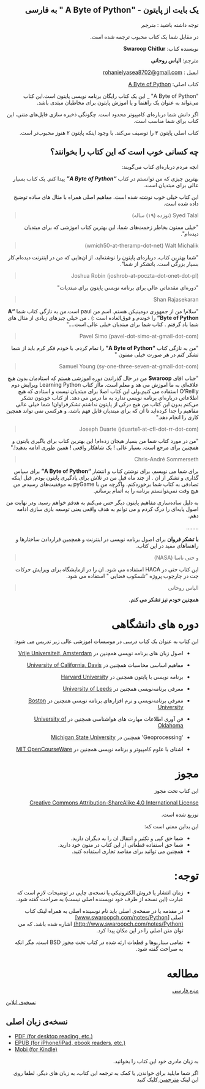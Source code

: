<div dir=rtl>


##  یک بایت از پایتون - "A Byte of Python " به فارسی

توجه داشته باشید : *مترجم*

در مقابل شما یک کتاب محبوب ترجمه شده است.

نویسنده کتاب: **Swaroop Chitlur**

مترجم: **الیاس روحانی**


ایمیل : rohanielyasea8702@gmail.com

کتاب اصلی: [A Byte of Python](https://python.swaroopch.com/)

"A Byte of Python" _ این یک کتاب رایگان برنامه نویسی پایتون است.این کتاب می‌تواند به عنوان یک راهنما و یا اموزش پایتون برای مخاطبان مبتدی باشد.

اگر دانش شما درباره‌ای کامپیوتر محدود است. چگونگی ذخیره سازی فایل‌های متنی، این کتاب برای شما مناسب است.

کتاب اصلی پایتون ۳ را توصیف می‌کند. با وجود اینکه پایتون ۲ هنوز محبوب‌تر است.

##  چه کسانی خوب است که این کتاب را بخوانند؟

انچه مردم درباره‌ای کتاب می‌گویند:

بهترین چیزی که من توانستم در کتاب _**“A Byte of Python”**_ پیدا کنم. یک کتاب بسیار عالی برای مبتدیان است.

این کتاب خیلی خوب نوشته شده است. مفاهیم اصلی همراه با مثال های ساده توضیح داده شده است.

> Syed Talal   (نوزده (۱۹) ساله)

"خیلی ممنون بخاطر زحمت‌های شما، این بهترین کتاب اموزشی که برای مبتدیان دیده‌ام".

> wmich50-at-theramp-dot-net) Walt Michalik)

"شما بهترین کتاب، درباره‌ای پایتون را نوشته‌اید، از ان‌هایی که من در اینترنت دیده‌ام.کار بسیار بزرگی است. باتشکر از شما".

> (Joshua Robin (joshrob-at-poczta-dot-onet-dot-pl

"دوره‌ای  مقدماتی  عالی برای برنامه نویسی پایتون برای مبتدیات"

>  Shan Rajasekaran


"سلام! من از جمهوری دومینیکن هستم. اسم من paul است.من به تازگی کتاب شما  **“A Byte of Python”** را خوندم و فوق‌العاده است :) . من خیلی چیزهای زیادی از مثال های شما یاد گرفتم . کتاب شما برای مبتدیان خیلی عالی است...."


> (Pavel Simo (pavel-dot-simo-at-gmail-dot-com

"من به تازگی کتاب **“A Byte of Python”** را تمام کردم. با خودم فکر کرم باید از شما تشکر کنم در هر صورت خیلی ممنون "

> (Samuel Young (sy-one-three-seven-at-gmail-dot-com

"جناب اقای  **Swaroop**  من در حال گذراندن دوره اموزشی هستم که استادمان بدون هیچ علاقه‌ای به ما اموزش می هد و معلم است. مااز کتاب Learning Python ویرایش دوم  O’Reilly استفاده می کنیم.ولی این کتاب اصلا برای مبتدیان نیست و استادی که هیچ اطلاعاتی درباره‌ای برنامه نویسی ندارد به ما درس می دهد.  از کتاب خوبتون تشکر می‌کنم  بدون این کتاب من هیچ درکی از پایتون نداشتم.تشکرفراوان!  شما خیلی عالی مفاهیم را جدا کرده‌اید تا ان که برای مبتدیان قابل فهم باشد، و هرکسی نمی تواند همچین کاری را انجام دهد."

> (Joseph Duarte (jduarte1-at-cfl-dot-rr-dot-com

"من در مورد کتاب شما من بسیار هیجان زده‌ام! این بهترین کتاب برای یاگیری پایتون و همچنین برای مرجع است. بسیار عالی ! یک شاهکار واقعی ! همین طوری ادامه بدهید!."

> Chris-André Sommerseth

برای شما می نویسم، برای نوشتن کتاب و انتشار **“A Byte of Python”** برای سپاس گذاری و تشکر از ان . از چند ماه قبل من در تلاش  برای یادگیری پایتون بودم, قبل اینکه تصادفی به کتاب شما برخوردکنم. واگرچه من با pyGame به موفقیت‌های رسیدم, من هیچ وقت نمی‌توانستم برنامه را به اتمام برسانم.

به دلیل ساده‌سازی مفاهیم پایتون دیگر حس می‌کنم به هدفم خواهم رسید. ودر نهایت من اصول پایه‌ای را درک کردم و می توانم به هدف واقعی یعنی توسعه بازی سازی ادامه دهم.

........


**با تشکر فروان** برای اصول برنامه نویسی در اینترنت و همچمین قراردادن ساختارها و راهنماهای مفید در این کتاب.


> و حتی ناسا (NASA)


این کتاب حتی در НАСА استفاده می شود. ان را در ازمایشگاه برای ویرایش حرکات جت در چارچوب پروژه "تلسکوپ فضایی " استفاده می شود.

> الیاس روحانی

**همچنین خودم نیز تشکر می کنم.**  

# دوره های دانشگاهی

این کتاب به عنوان یک کتاب درسی در موسسات اموزشی عالی زیر تدریس می شود:

- اصول زبان های برنامه نویسی همچنین در  [Vrije Universiteit, Amsterdam](http://www.few.vu.nl/~nsilvis/PPL/2007/index.html) 
 -  مفاهیم اساسی محاسبات  همچنین در  [University of California, Davis](http://www.cs.ucdavis.edu/courses/exp_course_desc/10.html)

-  برنامه نویسی با پایتون  همچنین در  [Harvard University](http://www.people.fas.harvard.edu/~preshman/python_winter.html)

-  معرفی برنامه‌نویسی همچنین در [University of Leeds](http://www.comp.leeds.ac.uk/acom1900/)

- معرفی برنامه‌نویسی و نرم افزارهای برنامه نویسی همچنین در  [Boston University](http://www.cs.bu.edu/courses/cs108/materials.html)

- فن آوری اطلاعات مهارت های هواشناسی همچنین در [University of Oklahoma](http://gentry.metr.ou.edu/byteofpython/)

-  'Geoprocessing'  همچنین در [Michigan State University](http://www.msu.edu/~ashton/classes/825/index.html)

- اشنای با علوم کامپیوتر و برنامه نویسی همچنین در  [MIT OpenCourseWare](http://ocw.mit.edu/courses/electrical-engineering-and-computer-science/6-00sc-introduction-to-computer-science-and-programming-spring-2011/references/)






# مجوز

این کتاب تحت مجوز

[Creative Commons Attribution-ShareAlike 4.0 International License](http://creativecommons.org/licenses/by-sa/4.0/)

توزیع شده است.

این بداین معنی است که:

- شما حق کپی و تکثیر و انتقال ان را به دیگران دارید.
- شما حق استفاده قطعاتی از این کتاب در متون خود دارید.
- همچنین می توانید برای مقاصد تجاری استفاده کنید.

# توجه:



-  زمان انتشار یا فروش الکترونیکی یا نسخه‌ی چاپی در توضیحات لازم است  که عبارت (این نسخه از طرف خود نویسنده اصلی نیست)  به صراحت گفته شود.


- در مقدمه یا در صفحه‌ی اصلی باید نام نوسینده اصلی به همراه لینک کتاب اصلی  [www.swaroopch.com/notes/Python](http://www.swaroopch.com/notes/Python)
اشاره شده باشد. که می توان متن اصلی را در این مکان پیدا کرد.

- تمامی سناریوها و قطعات ارئه شده در کتاب تحت مجوز BSD است.  مگر انکه به صراحت گفته شود.

# مطالعه

[منبع فارسی](https://elyas.gitbooks.io/a-byte-of-python-farsi/content/)

<div dir=ltr>

[نسخه‌ی انلاین](https://elyas.gitbooks.io/a-byte-of-python-farsi/content/)

## نسخه‌ی زبان اصلی



- [PDF (for desktop reading, etc.)](https://www.gitbook.com/download/pdf/book/swaroopch/byte-of-python)
- [EPUB (for iPhone/iPad, ebook readers, etc.)](https://www.gitbook.com/download/epub/book/swaroopch/byte-of-python)
- [Mobi (for Kindle)](https://www.gitbook.com/download/mobi/book/swaroopch/byte-of-python)


<div dir=rtl>

به زبان مادری خود این کتاب را بخوانید.

اگر شما مایلید برای خواندن, یا کمک به ترجمه این کتاب، به زبان های دیگر، لطفا روی این لینک [مترجمین ](./translations.md#translations) کلیک کنید
